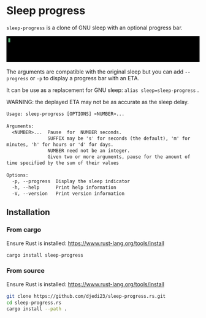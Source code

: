 # Sleep progress

`sleep-progress` is a clone of GNU sleep with an optional progress bar.

![demo](./sleep-progress.gif)

The arguments are compatible with the original sleep but you can add `--progress` or `-p` to display a progress bar with an ETA.

It can be use as a replacement for GNU sleep: `alias sleep=sleep-progress` .

WARNING: the deplayed ETA may not be as accurate as the sleep delay.

```
Usage: sleep-progress [OPTIONS] <NUMBER>...

Arguments:
  <NUMBER>...  Pause  for  NUMBER seconds. 
               SUFFIX may be 's' for seconds (the default), 'm' for minutes, 'h' for hours or 'd' for days.
               NUMBER need not be an integer.
               Given two or more arguments, pause for the amount of time specified by the sum of their values

Options:
  -p, --progress  Display the sleep indicator
  -h, --help      Print help information
  -V, --version   Print version information
```

## Installation


### From cargo

Ensure Rust is installed: https://www.rust-lang.org/tools/install

``` bash
cargo install sleep-progress
```

### From source

Ensure Rust is installed: https://www.rust-lang.org/tools/install

``` bash
git clone https://github.com/djedi23/sleep-progress.rs.git
cd sleep-progress.rs
cargo install --path .
```
